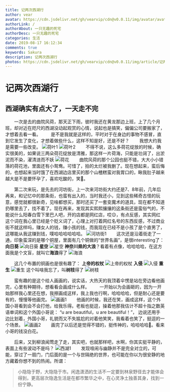 ```yaml
---
title: 记两次西湖行
author: vear
avatar: https://cdn.jsdelivr.net/gh/vearvip/cdn@v0.0.11/img/avatar/avatar.webp
authorLink: /
authorAbout: 一只无趣的死宅
authorDesc: 一只无趣的死宅
categories: 生活
date: 2019-08-17 16:12:34
comments: true
keywords: Sakura
description: 记两次西湖行
photos: https://cdn.jsdelivr.net/gh/vearvip/cdn@v0.0.11/img/article/记两次西湖行/荷花2.webp
---
```

# 记两次西湖行
## 西湖确实有点大了，一天走不完

&emsp;&emsp;一次是去的曲院风荷，那天正下雨，彼时我还在黄龙那边上班，上了几个月班，却对近在咫尺的西湖没动起观赏的心情，说起也是搞笑，偏偏公司要搬家了，才想着去看一看。
&emsp;&emsp;是不是我就是这样的，平时对于在身边的事物不感冒，直到它发生了变化，才想着做些什么，这样不知是好，还是不好？
&emsp;&emsp;我想大约我是需要一些改变。
![荷叶1](https://cdn.jsdelivr.net/gh/vearvip/cdn@v0.0.11/img/article/记两次西湖行/荷叶1.webp)
![荷叶2](https://cdn.jsdelivr.net/gh/vearvip/cdn@v0.0.11/img/article/记两次西湖行/荷叶2.webp)
&emsp;&emsp;不得不说，这么多荷花绽放的时候，确实很美的，如果说三两朵荷花绽放是清雅，那这样一片荷海，只能是壮阔了，出淤泥而不染，濯清涟而不妖
![荷花](https://cdn.jsdelivr.net/gh/vearvip/cdn@v0.0.11/img/article/记两次西湖行/荷花.webp)
&emsp;&emsp;曲院风荷的那个公园也挺不错，大大小小错落的荷花池，里面还有小鸳鸯。可惜了，拍的太烂被我删了。现在想起来，蛮后悔的，也想起来当时饿了在西湖边店里买的那个山楂糕蛮对我胃口的，瞅我肚子越来越大是不是要怀孕了，喜欢吃酸的，笑🤣。

&emsp;&emsp;第二次来玩，是先去的河坊街，上一次来河坊街大约还是7、8年前，几年后再来，和记忆中的那条街，也蛮有出入的，当时我还小，见到这些稀奇古怪的玩意，感觉就都很新奇，见啥都想买，那时还买了一套变魔术的道具，现在都不知道扔哪里去了，找不着了。现在再来，发现其实熙熙攘攘的这条街还是蛮俗气的，不能说什么阳春白雪下里巴人吧，开的店都是网红店，哎😌，有点反感，其实网红这个词在我心里已经是个贬义词了，心理上对打着网红名号的东西反感，不过商业街不就这样吗，赚女人的钱，赚小孩的钱，而我现在已经不是小孩了是个直男了，这哪能从我这赚到钱，噗哈哈哈哈哈哈。
![河坊街1](https://cdn.jsdelivr.net/gh/vearvip/cdn@v0.0.11/img/article/记两次西湖行/河坊街1.webp)
&emsp;&emsp;这次还是沿着街走了一通，印象蛮深的是哪个铜屋，里面有几个铜做的“世界名画”，是很interesting了：
**向日葵**
![向日葵](https://cdn.jsdelivr.net/gh/vearvip/cdn@v0.0.11/img/article/记两次西湖行/向日葵.webp)
**星空**
![星空](https://cdn.jsdelivr.net/gh/vearvip/cdn@v0.0.11/img/article/记两次西湖行/星空.webp)
**神奈川県的大浪**？看着有点像，哈哈哈哈，在这方面我是个文盲，就叫它**海浪**得了
![海浪](https://cdn.jsdelivr.net/gh/vearvip/cdn@v0.0.11/img/article/记两次西湖行/海浪.webp)

&emsp;&emsp;这几个布置的铜画也是很有趣了：
**上帝的权杖**
![上帝的权杖](https://cdn.jsdelivr.net/gh/vearvip/cdn@v0.0.11/img/article/记两次西湖行/上帝的权杖.webp)
**入侵**
![入侵](https://cdn.jsdelivr.net/gh/vearvip/cdn@v0.0.11/img/article/记两次西湖行/入侵.webp)
**重生**
![重生](https://cdn.jsdelivr.net/gh/vearvip/cdn@v0.0.11/img/article/记两次西湖行/重生.webp)
这个叫啥我忘了，叫**树枝**得了
![树枝](https://cdn.jsdelivr.net/gh/vearvip/cdn@v0.0.11/img/article/记两次西湖行/树枝.webp)

&emsp;&emsp;蛮有趣的是这个给人画画的，说实话，大热天的我顶着伞愣是站在旁边看他画完，心里有种期待，想看看会画成什么样。
&emsp;&emsp;一开始以为会画砸的，因为一开始那样我心里还在想，我擦画成这样，我上我也行啊，哈哈哈哈，但是耐心还是要有的，慢慢等他画完。
![画画1](https://cdn.jsdelivr.net/gh/vearvip/cdn@v0.0.11/img/article/记两次西湖行/画画1.webp)
&emsp;&emsp;他画的时候，我还在笑，画成这样，这个外国小哥看到会不会打他，给我乐得。老板也挺逗，操着他那我估计不超十指之数英语单词和这个外国小哥说：
“u are beautiful，u are beautiful！”，
边说还用手边比划着，外国小哥，礼貌而又不失尴尬的对着他笑笑，我看着也笑了，挺逗的一个场景。
![画画2](https://cdn.jsdelivr.net/gh/vearvip/cdn@v0.0.11/img/article/记两次西湖行/画画2.webp)
&emsp;&emsp;画完了以后还是觉得不错的，挺传神的，哈哈哈哈🤣。看来小哥的钱没白花。

&emsp;&emsp;后来，又到柳浪闻莺走了走，其实吧，也就那样吧，水啊，你其实挺平静的，表面上有些波动不是吗？
![西湖1](https://cdn.jsdelivr.net/gh/vearvip/cdn@v0.0.11/img/article/记两次西湖行/西湖1.webp)
&emsp;&emsp;发现喧闹与幽静并不是完全对立的，可能，穿过了一扇门，门后面的是一个与世隔绝的世界，也可能在你以为很安静的地方藏着你想不到的热闹。所谓：
> 小隐隐于野，大隐隐于市。闲逸潇洒的生活不一定要到林泉野径去才能体会得到，更高层次隐逸生活是在都市繁华之中，在心灵净土独善其身，找到一份宁静。